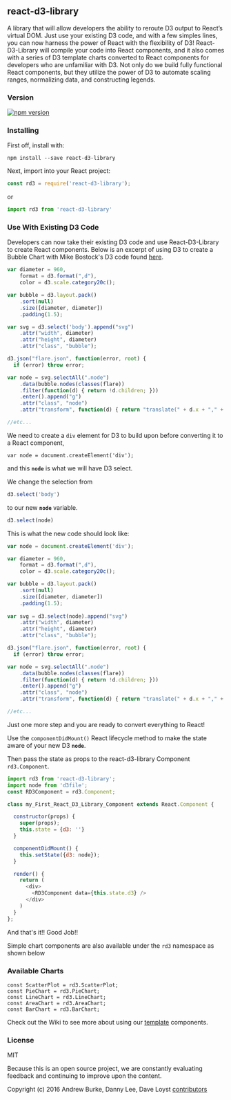 ## react-d3-library
A library that will allow developers the ability to reroute D3 output to React’s virtual DOM. Just use your existing D3 code, and with a few simples lines, you can now harness the power of React with the flexibility of D3! React-D3-Library will compile your code into React components, and it also comes with a series of D3 template charts converted to React components for developers who are unfamiliar with D3. Not only do we build fully functional React components, but they utilize the power of D3 to automate scaling ranges, normalizing data, and constructing legends.

### Version
[![npm version](https://badge.fury.io/js/react-d3-library.png)](https://www.npmjs.com/package/react-d3-library)

### Installing

First off, install with:

`npm install --save react-d3-library`

Next, import into your React project:

```javascript
const rd3 = require('react-d3-library');
```

or 

```javascript
import rd3 from 'react-d3-library'
```

### Use With Existing D3 Code

Developers can now take their existing D3 code and use React-D3-Library to create React components.
Below is an excerpt of using D3 to create a Bubble Chart with Mike Bostock's D3 code found [here](https://bl.ocks.org/mbostock/4063269).

```javascript
var diameter = 960,
    format = d3.format(",d"),
    color = d3.scale.category20c();

var bubble = d3.layout.pack()
    .sort(null)
    .size([diameter, diameter])
    .padding(1.5);

var svg = d3.select('body').append("svg")
    .attr("width", diameter)
    .attr("height", diameter)
    .attr("class", "bubble");

d3.json("flare.json", function(error, root) {
  if (error) throw error;

var node = svg.selectAll(".node")
    .data(bubble.nodes(classes(flare))
    .filter(function(d) { return !d.children; }))
    .enter().append("g")
    .attr("class", "node")
    .attr("transform", function(d) { return "translate(" + d.x + "," + d.y + ")"; });

//etc...
```

We need to create a `div` element for D3 to build upon before
converting it to a React component,

`var node = document.createElement('div');`

and this **`node`** is what we will have D3 select.

We change the selection from 
```javascript
d3.select('body')
```
to our new **`node`** variable.
```javascript
d3.select(node)
```

This is what the new code should look like:

```javascript
var node = document.createElement('div');

var diameter = 960,
    format = d3.format(",d"),
    color = d3.scale.category20c();

var bubble = d3.layout.pack()
    .sort(null)
    .size([diameter, diameter])
    .padding(1.5);
    
var svg = d3.select(node).append("svg")
    .attr("width", diameter)
    .attr("height", diameter)
    .attr("class", "bubble");

d3.json("flare.json", function(error, root) {
  if (error) throw error;

var node = svg.selectAll(".node")
    .data(bubble.nodes(classes(flare))
    .filter(function(d) { return !d.children; }))
    .enter().append("g")
    .attr("class", "node")
    .attr("transform", function(d) { return "translate(" + d.x + "," + d.y + ")"; });

//etc...
```

Just one more step and you are ready to convert everything to React!

Use the `componentDidMount()` React lifecycle method to make the state aware of your new D3 **`node`**. 

Then pass the state as props to the react-d3-library Component `rd3.Component`.

```javascript
import rd3 from 'react-d3-library';
import node from 'd3file';
const RD3Component = rd3.Component;

class my_First_React_D3_Library_Component extends React.Component {

  constructor(props) {
    super(props);
    this.state = {d3: ''}
  }

  componentDidMount() {
    this.setState({d3: node});
  }

  render() {
    return (
      <div>
        <RD3Component data={this.state.d3} />
      </div>
    )
  }
};
```
And that's it!! Good Job!!


Simple chart components are also available under the `rd3` namespace as shown below

### Available Charts

```
const ScatterPlot = rd3.ScatterPlot;
const PieChart = rd3.PieChart;
const LineChart = rd3.LineChart;
const AreaChart = rd3.AreaChart;
const BarChart = rd3.BarChart;
```

Check out the Wiki to see more about using our [template](https://github.com/react-d3-library/react-d3-library/wiki/Templates) components.


### License
MIT

Because this is an open source project, we are constantly evaluating feedback and continuing to improve upon the content.

Copyright (c) 2016 Andrew Burke, Danny Lee, Dave Loyst [contributors](https://github.com/orgs/react-d3-library/people)
